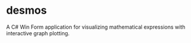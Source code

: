 # desmos
A C# Win Form application for visualizing mathematical expressions with interactive graph plotting.
